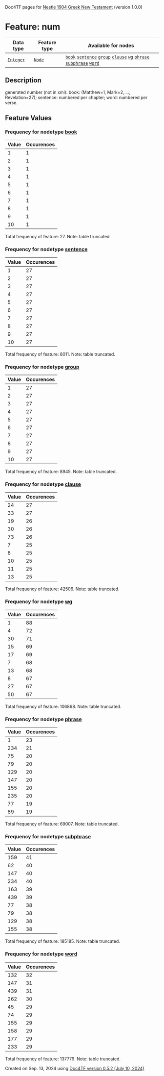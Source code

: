 Doc4TF pages for [Nestle 1904 Greek New Testament](https://github.com/saulocantanhede/tfgreek2/releases/download/1.0.0/tf-1.0.0.zip) (version 1.0.0)
# Feature: num
Data type|Feature type|Available for nodes
---|---|---
[`Integer`](featuresbydatatype.md#integer)|[`Node`](featuresbytype.md#node)| [`book`](featuresbynodetype.md#book)  [`sentence`](featuresbynodetype.md#sentence)  [`group`](featuresbynodetype.md#group)  [`clause`](featuresbynodetype.md#clause)  [`wg`](featuresbynodetype.md#wg)  [`phrase`](featuresbynodetype.md#phrase)  [`subphrase`](featuresbynodetype.md#subphrase)  [`word`](featuresbynodetype.md#word) 
## Description
generated number (not in xml): book: (Matthew=1, Mark=2, ..., Revelation=27); sentence: numbered per chapter; word: numbered per verse.
## Feature Values
### Frequency for nodetype [book](featuresbynodetype.md#book)
Value|Occurences
---|---
1|1
2|1
3|1
4|1
5|1
6|1
7|1
8|1
9|1
10|1

Total frequency of feature: 27. Note: table truncated.
 ### Frequency for nodetype [sentence](featuresbynodetype.md#sentence)
Value|Occurences
---|---
1|27
2|27
3|27
4|27
5|27
6|27
7|27
8|27
9|27
10|27

Total frequency of feature: 8011. Note: table truncated.
 ### Frequency for nodetype [group](featuresbynodetype.md#group)
Value|Occurences
---|---
1|27
2|27
3|27
4|27
5|27
6|27
7|27
8|27
9|27
10|27

Total frequency of feature: 8945. Note: table truncated.
 ### Frequency for nodetype [clause](featuresbynodetype.md#clause)
Value|Occurences
---|---
24|27
33|27
19|26
30|26
73|26
7|25
8|25
10|25
11|25
13|25

Total frequency of feature: 42506. Note: table truncated.
 ### Frequency for nodetype [wg](featuresbynodetype.md#wg)
Value|Occurences
---|---
1|88
4|72
30|71
15|69
17|69
7|68
13|68
8|67
27|67
50|67

Total frequency of feature: 106868. Note: table truncated.
 ### Frequency for nodetype [phrase](featuresbynodetype.md#phrase)
Value|Occurences
---|---
1|23
234|21
75|20
79|20
129|20
147|20
155|20
235|20
77|19
89|19

Total frequency of feature: 69007. Note: table truncated.
 ### Frequency for nodetype [subphrase](featuresbynodetype.md#subphrase)
Value|Occurences
---|---
159|41
62|40
147|40
234|40
163|39
439|39
77|38
79|38
129|38
155|38

Total frequency of feature: 185185. Note: table truncated.
 ### Frequency for nodetype [word](featuresbynodetype.md#word)
Value|Occurences
---|---
132|32
147|31
439|31
262|30
45|29
74|29
155|29
158|29
177|29
233|29

Total frequency of feature: 137779. Note: table truncated.
  

Created on Sep. 13, 2024 using [Doc4TF version 0.5.2 (July 10, 2024)](https://github.com/tonyjurg/Doc4TF/blob/main/CreateFeatureDoc.ipynb) 
